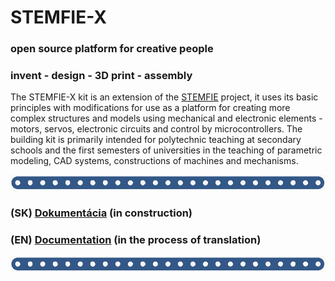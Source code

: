 # STEMFIE-X
### open source platform for creative people
### invent - design - 3D print - assembly

The STEMFIE-X kit is an extension of the [STEMFIE](https://www.stemfie.org/) project, it uses its basic principles with modifications for use as a platform for creating more complex structures and models using mechanical and electronic elements - motors, servos, electronic circuits and control by microcontrollers. The building kit is primarily intended for polytechnic teaching at secondary schools and the first semesters of universities in the teaching of parametric modeling, CAD systems, constructions of machines and mechanisms.

 ![banner](./doc-sk/img/banner_02.png)

### (SK) [Dokumentácia](./doc-sk/0001_obsah.ipynb) (in construction)
### (EN) [Documentation](./doc-en/0001_obsah.ipynb) (in the process of translation)

     
 ![banner](./doc-sk/img/banner_02.png)
